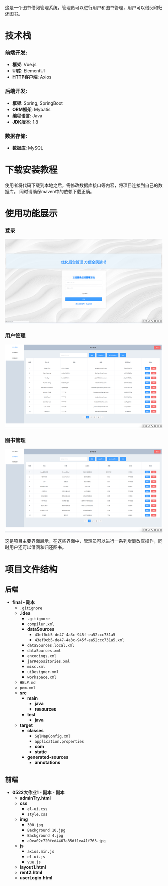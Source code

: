 这是一个图书借阅管理系统，管理员可以进行用户和图书管理，用户可以借阅和归还图书。
# 技术栈

### 前端开发:
- **框架**: Vue.js
- **UI库**: ElementUI
- **HTTP客户端**: Axios

### 后端开发:
- **框架**: Spring, SpringBoot
- **ORM框架**: Mybatis
- **编程语言**: Java
- **JDK版本**: 1.8

### 数据存储:
- **数据库**: MySQL


# 下载安装教程
使用者将代码下载到本地之后，需修改数据库接口等内容，将项目连接到自己的数据库。
同时请确保maven中的依赖下载正确。

# 使用功能展示
### 登录
![登录](https://github.com/qmhqmhqmhqmh/BookManagement/blob/master/%E7%99%BB%E5%BD%95.png)

### 用户管理
![用户管理](https://github.com/qmhqmhqmhqmh/BookManagement/blob/master/%E7%94%A8%E6%88%B7%E7%AE%A1%E7%90%86.png)

### 图书管理
![Book Management](https://github.com/qmhqmhqmhqmh/BookManagement/blob/master/%E5%9B%BE%E4%B9%A6%E7%AE%A1%E7%90%86.png)

这是项目主要界面展示，在这些界面中，管理员可以进行一系列增删改查操作，同时用户还可以借阅和归还图书。
# 项目文件结构
## 后端
- **final - 副本**
  - `.gitignore`
  - **.idea**
    - `.gitignore`
    - `compiler.xml`
    - **dataSources**
      - `43ef0cb5-de47-4a3c-945f-ea52ccc731a5`
      - `43ef0cb5-de47-4a3c-945f-ea52ccc731a5.xml`
    - `dataSources.local.xml`
    - `dataSources.xml`
    - `encodings.xml`
    - `jarRepositories.xml`
    - `misc.xml`
    - `uiDesigner.xml`
    - `workspace.xml`
  - `HELP.md`
  - `pom.xml`
  - **src**
    - **main**
      - **java**
      - **resources**
    - **test**
      - **java**
  - **target**
    - **classes**
      - `SqlMapConfig.xml`
      - `application.properties`
      - **com**
      - **static**
    - **generated-sources**
      - **annotations**

## 前端
- **0522大作业1 - 副本 - 副本**
  - **adminTry.html**
  - **css**
    - `el-ui.css`
    - `style.css`
  - **img**
    - `300.jpg`
    - `Background 10.jpg`
    - `Background 4.jpg`
    - `a9ea02c720fed4467a85df1ea41f763.jpg`
  - **js**
    - `axios.min.js`
    - `el-ui.js`
    - `vue.js`
  - **layout1.html**
  - **rent2.html**
  - **userLogin.html**


